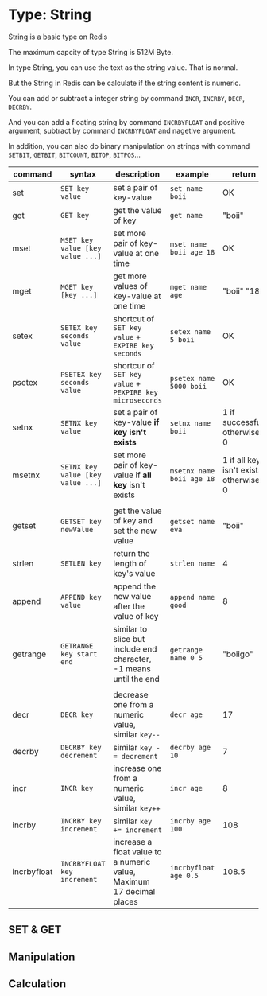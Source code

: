 # Type: String

String is a basic type on Redis

The maximum capcity of type String is 512M Byte.

In type String, you can use the text as the string value. That is normal.

But the String in Redis can be calculate if the string content is numeric.

You can add or subtract a integer string by command `INCR`, `INCRBY`, `DECR`, `DECRBY`.

And you can add a floating string by command `INCRBYFLOAT` and positive argument, subtract by command `INCRBYFLOAT` and nagetive argument.

In addition, you can also do binary manipulation on strings with command `SETBIT`, `GETBIT`, `BITCOUNT`, `BITOP`, `BITPOS`...


| command     | syntax                            | description                                                          | example                   | return                                 |
|-------------|-----------------------------------|----------------------------------------------------------------------|---------------------------|----------------------------------------|
| set         | `SET key value`                   | set a pair of key-value                                              | `set name boii`           | OK                                     |
| get         | `GET key`                         | get the value of key                                                 | `get name`                | "boii"                                 |
| mset        | `MSET key value [key value ...]`  | set more pair of key-value at one time                               | `mset name boii age 18 `  | OK                                     |
| mget        | `MGET key [key ...]`              | get more values of key-value at one time                             | `mget name age`           | "boii" "18"                            |
| setex       | `SETEX key seconds value`         | shortcut of `SET key value` + `EXPIRE key seconds`                   | `setex name 5 boii`       | OK                                     |
| psetex      | `PSETEX key seconds value`        | shortcur of `SET key value` + `PEXPIRE key microseconds`             | `psetex name 5000 boii`   | OK                                     |
| setnx       | `SETNX key value`                 | set a pair of key-value **if key isn't exists**                      | `setnx name boii`         | 1 if successful, otherwise 0           |
| msetnx      | `SETNX key value [key value ...]` | set more pair of key-value if **all key** isn't exists               | `msetnx name boii age 18` | 1 if all key isn't exists, otherwise 0 |
|             |                                   |                                                                      |                           |                                        |
| getset      | `GETSET key newValue`             | get the value of key and set the new value                           | `getset name eva`         | "boii"                                 |
| strlen      | `SETLEN key`                      | return the length of key's value                                     | `strlen name`             | 4                                      |
| append      | `APPEND key value`                | append the new value after the value of key                          | `append name good`        | 8                                      |
| getrange    | `GETRANGE key start end`          | similar to slice but include end character, -1 means until the end   | `getrange name 0 5`       | "boiigo"                               |
|             |                                   |                                                                      |                           |                                        |
| decr        | `DECR key`                        | decrease one from a numeric value, similar `key--`                   | `decr age`                | 17                                     |
| decrby      | `DECRBY key decrement`            | similar `key -= decrement`                                           | `decrby age 10`           | 7                                      |
| incr        | `INCR key`                        | increase one from a numeric value, similar `key++`                   | `incr age`                | 8                                      |
| incrby      | `INCRBY key increment`            | similar `key += increment`                                           | `incrby age 100`          | 108                                    |
| incrbyfloat | `INCRBYFLOAT key increment`       | increase a float value to a numeric value, Maximum 17 decimal places | `incrbyfloat age 0.5`     | 108.5                                  |

## SET & GET 



## Manipulation



## Calculation
